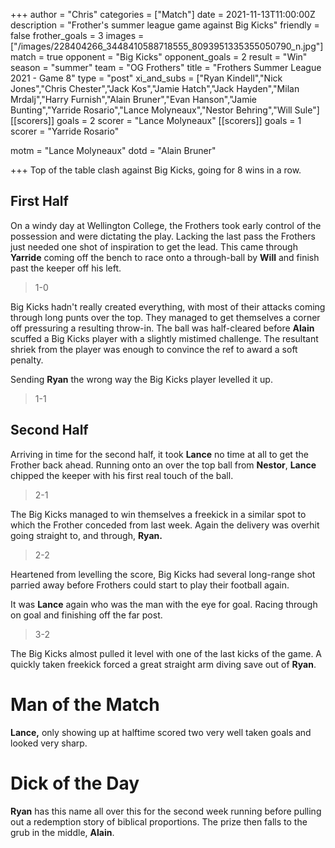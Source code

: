 +++
author = "Chris"
categories = ["Match"]
date = 2021-11-13T11:00:00Z
description = "Frother's summer league game against Big Kicks"
friendly = false
frother_goals = 3
images = ["/images/228404266_3448410588718555_8093951335355050790_n.jpg"]
match = true
opponent = "Big Kicks"
opponent_goals = 2
result = "Win"
season = "summer"
team = "OG Frothers"
title = "Frothers Summer League 2021 - Game 8"
type = "post"
xi_and_subs = ["Ryan Kindell","Nick Jones","Chris Chester","Jack Kos","Jamie Hatch","Jack Hayden","Milan Mrdalj","Harry Furnish","Alain Bruner","Evan Hanson","Jamie Bunting","Yarride Rosario","Lance Molyneaux","Nestor Behring","Will Sule"]
[[scorers]]
goals = 2
scorer = "Lance Molyneaux"
[[scorers]]
goals = 1
scorer = "Yarride Rosario"

motm = "Lance Molyneaux"
dotd = "Alain Bruner"

+++
Top of the table clash against Big Kicks, going for 8 wins in a row.

## First Half

On a windy day at Wellington College, the Frothers took early control of the possession and were dictating the play. Lacking the last pass the Frothers just needed one shot of inspiration to get the lead. This came through **Yarride** coming off the bench to race onto a through-ball by **Will** and finish past the keeper off his left.

> 1-0

Big Kicks hadn't really created everything, with most of their attacks coming through long punts over the top. They managed to get themselves a corner off pressuring a resulting throw-in. The ball was half-cleared before **Alain** scuffed a Big Kicks player with a slightly mistimed challenge. The resultant shriek from the player was enough to convince the ref to award a soft penalty.

Sending **Ryan** the wrong way the Big Kicks player levelled it up.

> 1-1 

## Second Half

Arriving in time for the second half, it took **Lance** no time at all to get the Frother back ahead. Running onto an over the top ball from **Nestor**, **Lance** chipped the keeper with his first real touch of the ball.

> 2-1

The Big Kicks managed to win themselves a freekick in a similar spot to which the Frother conceded from last week. Again the delivery was overhit going straight to, and through, **Ryan.**

> 2-2

Heartened from levelling the score, Big Kicks had several long-range shot parried away before Frothers could start to play their football again.

It was **Lance** again who was the man with the eye for goal. Racing through on goal and finishing off the far post.

> 3-2

The Big Kicks almost pulled it level with one of the last kicks of the game. A quickly taken freekick forced a great straight arm diving save out of **Ryan**.

# Man of the Match

**Lance,** only showing up at halftime scored two very well taken goals and looked very sharp.

# Dick of the Day

**Ryan** has this name all over this for the second week running before pulling out a redemption story of biblical proportions. The prize then falls to the grub in the middle, **Alain**.